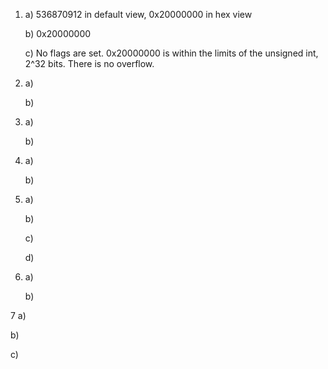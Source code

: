 1) a) 536870912 in default view, 0x20000000 in hex view

   b) 0x20000000
   
   c) No flags are set. 0x20000000 is within the limits of the unsigned int, 2^32 bits. There is no overflow.

2) a)

   b)
   
3) a)

   b)
   
4) a)

   b)
   
5) a)

   b)
   
   c)
   
   d)
   
6) a)

   b)

7 a)

  b)
  
  c)
